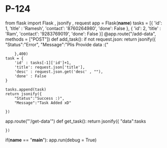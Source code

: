 # P-124


from flask import Flask , jsonify , request
app = Flask(__name__)
tasks = [{
    'id': 1,
    'title' : 'Ramesh',
    'contact': '8760264980',
    'done': False
},
{
    'id': 2,
    'title' : 'Ram',
    'contact': '9283769019',
    'done': False
}]
@app.route("/add-data", methods = ["POST"])
def add_task():
    if not request.json:
        return jsonify({
            "Status":"Error",
            "Message":"Plis Provide data :("
            
        },400)
    task = {
        'id' : tasks[-1]['id']+1,
        'title': request.json['title'],
        'desc' : request.json.get('desc' , ""),
        'done' : False
    }

    tasks.append(task)
    return jsonify({
        "Status":"Success :)",
        "Message":"Task Added xD"

    })
app.route("'/get-data'")
def get_task():
    return jsonify({
        "data":tasks

    })

if(__name__ == "__main__"):
    app.run(debug = True)
    
